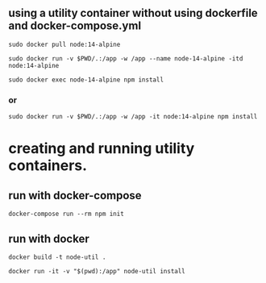 ## using a utility container without using dockerfile and docker-compose.yml

`sudo docker pull node:14-alpine`

`sudo docker run -v $PWD/.:/app -w /app --name node-14-alpine -itd node:14-alpine`

`sudo docker exec node-14-alpine npm install`

### or

`sudo docker run -v $PWD/.:/app -w /app -it node:14-alpine npm install`

# creating and running utility containers.

## run with docker-compose

`docker-compose run --rm npm init` 

## run with docker 

`docker build -t node-util .`

`docker run -it -v "$(pwd):/app" node-util install`

